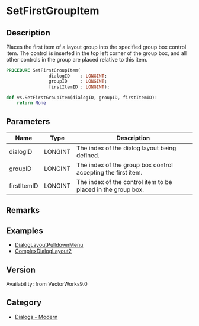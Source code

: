 # SetFirstGroupItem

## Description
Places the first item of a layout group into the specified group box control item. The control is inserted in the top left corner of the group box, and all other controls in the group are placed relative to this item.

```pascal
PROCEDURE SetFirstGroupItem(
				dialogID    : LONGINT;
				groupID     : LONGINT;
				firstItemID : LONGINT);
```

```python
def vs.SetFirstGroupItem(dialogID, groupID, firstItemID):
    return None
```

## Parameters
|Name|Type|Description|
|---|---|---|
|dialogID|LONGINT|The index of the dialog layout being defined.|
|groupID|LONGINT|The index of the group box control accepting the first item.|
|firstItemID|LONGINT|The index of the control item to be placed in the group box.|

## Remarks


## Examples
* [DialogLayoutPulldownMenu](examples/DialogLayoutPulldownMenu.md)
* [ComplexDialogLayout2](examples/ComplexDialogLayout2.md)

## Version
Availability: from VectorWorks9.0

## Category
* [Dialogs - Modern](../Categories/Dialogs%20-%20Modern.md)
